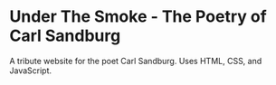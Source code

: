 # Under The Smoke - The Poetry of Carl Sandburg
A tribute website for the poet Carl Sandburg. Uses HTML, CSS, and JavaScript.
